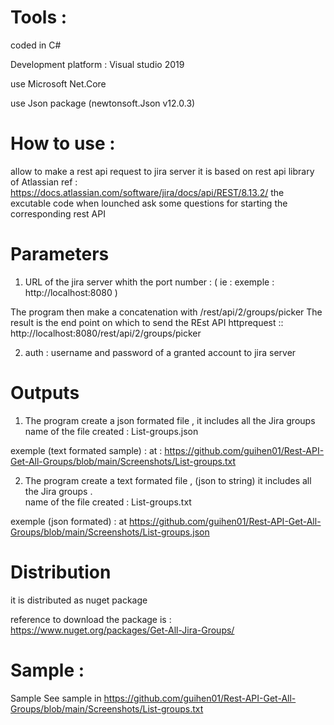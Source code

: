 # Tools :

coded in C#

Development platform : Visual studio 2019

use Microsoft Net.Core

use Json package (newtonsoft.Json v12.0.3)

# How to use :
allow to make a rest api request to jira server it is based on rest api library of Atlassian ref : https://docs.atlassian.com/software/jira/docs/api/REST/8.13.2/ the excutable code when lounched ask some questions for starting the corresponding rest API

# Parameters

1) URL of the jira server whith the port number :
( ie : exemple : http://localhost:8080 )

The program then make a concatenation with /rest/api/2/groups/picker 
The result is the end point on which to send the REst API httprequest :: http://localhost:8080/rest/api/2/groups/picker

2) auth : username and password of a granted account to jira server

# Outputs

1) The program create a json formated file , it includes all the Jira groups																 
name of the file created : List-groups.json

exemple (text formated sample) : at : https://github.com/guihen01/Rest-API-Get-All-Groups/blob/main/Screenshots/List-groups.txt

2) The program create a text formated file , (json to string) it includes all the Jira groups                    .  
name of the file created : List-groups.txt

exemple (json formated) : at https://github.com/guihen01/Rest-API-Get-All-Groups/blob/main/Screenshots/List-groups.json

# Distribution

it is distributed as nuget package

reference to download the package is : https://www.nuget.org/packages/Get-All-Jira-Groups/

# Sample :
Sample
See sample in  https://github.com/guihen01/Rest-API-Get-All-Groups/blob/main/Screenshots/List-groups.txt


